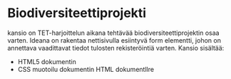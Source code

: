 # Biodiversiteettiprojekti
kansio on TET-harjoittelun aikana tehtävää biodiversiteettiprojektin osaa varten. Ideana on rakentaa nettisivulla esiintyvä form elementti, johon on annettava vaadittavat tiedot tulosten rekisteröintiä varten.
Kansio sisältää:
- HTML5 dokumentin
- CSS muotoilu dokumentin HTML dokumentllre
